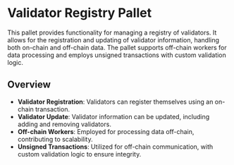 # Validator Registry Pallet

This pallet provides functionality for managing a registry of validators.
It allows for the registration and updating of validator information, handling both on-chain and off-chain data.
The pallet supports off-chain workers for data processing and employs unsigned transactions with custom validation logic.

## Overview

- **Validator Registration**: Validators can register themselves using an on-chain transaction.
- **Validator Update**: Validator information can be updated, including adding and removing validators.
- **Off-chain Workers**: Employed for processing data off-chain, contributing to scalability.
- **Unsigned Transactions**: Utilized for off-chain communication, with custom validation logic to ensure integrity.